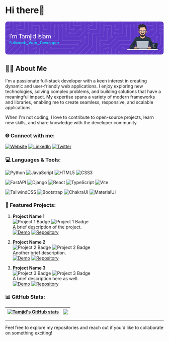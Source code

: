 # Hi there👋

![Header Image](https://github.com/tamjidzihan/tamjidzihan/blob/main/github-header-image.png)

## 🧑‍💻 About Me
I'm a passionate full-stack developer with a keen interest in creating dynamic and user-friendly web applications. I enjoy exploring new technologies, solving complex problems, and building solutions that have a meaningful impact. My expertise spans a variety of modern frameworks and libraries, enabling me to create seamless, responsive, and scalable applications.

When I'm not coding, I love to contribute to open-source projects, learn new skills, and share knowledge with the developer community.

### 🌐 Connect with me:

[![Website](https://img.shields.io/badge/Website-tizdev-blue?style=flat&logo=google-chrome)](https://tizdev.netlify.app/)
[![LinkedIn](https://img.shields.io/badge/LinkedIn-Profile-blue?style=flat&logo=linkedin)](https://www.linkedin.com/in/md-tamzid-islam-03550aa9/)
[![Twitter](https://img.shields.io/badge/X-@tamjid_zihan-1DA1F2?style=flat&logo=x)](https://x.com/tamjid_zihan)

### 💻 Languages & Tools:

![Python](https://img.shields.io/badge/Python-3670A0?style=for-the-badge&logo=python&logoColor=ffdd54)
![JavaScript](https://img.shields.io/badge/JavaScript-F7DF1E?style=for-the-badge&logo=javascript&logoColor=black)
![HTML5](https://img.shields.io/badge/HTML5-E34F26?style=for-the-badge&logo=html5&logoColor=white)
![CSS3](https://img.shields.io/badge/CSS3-1572B6?style=for-the-badge&logo=css3&logoColor=white)

![FastAPI](https://img.shields.io/badge/FastAPI-009688?style=for-the-badge&logo=fastapi&logoColor=white)
![Django](https://img.shields.io/badge/Django-092E20?style=for-the-badge&logo=django&logoColor=white)
![React](https://img.shields.io/badge/React-20232A?style=for-the-badge&logo=react&logoColor=61DAFB)
![TypeScript](https://img.shields.io/badge/TypeScript-3178C6?style=for-the-badge&logo=typescript&logoColor=white)
![Vite](https://img.shields.io/badge/Vite-646CFF?style=for-the-badge&logo=vite&logoColor=white)

![TailwindCSS](https://img.shields.io/badge/TailwindCSS-38B2AC?style=for-the-badge&logo=tailwind-css&logoColor=white)
![Bootstrap](https://img.shields.io/badge/Bootstrap-563D7C?style=for-the-badge&logo=bootstrap&logoColor=white)
![ChakraUI](https://img.shields.io/badge/ChakraUI-319795?style=for-the-badge&logo=chakraui&logoColor=white)
![MaterialUI](https://img.shields.io/badge/Material--UI-0081CB?style=for-the-badge&logo=material-ui&logoColor=white)

### 🌟 Featured Projects:

1. **Project Name 1**  
   ![Project 1 Badge](https://img.shields.io/badge/-React-blue?style=flat&logo=react) ![Project 1 Badge](https://img.shields.io/badge/-TypeScript-blue?style=flat&logo=typescript)  
   A brief description of the project.  
   [![Demo](https://img.shields.io/badge/Demo-Link-green?style=flat)](https://project1-demo-link.com) [![Repository](https://img.shields.io/badge/Repository-GitHub-blue?style=flat&logo=github)](https://github.com/tamjidzihan/project1-repo)

2. **Project Name 2**  
   ![Project 2 Badge](https://img.shields.io/badge/-Django-green?style=flat&logo=django) ![Project 2 Badge](https://img.shields.io/badge/-TailwindCSS-teal?style=flat&logo=tailwind-css)  
   Another brief description.  
   [![Demo](https://img.shields.io/badge/Demo-Link-green?style=flat)](https://project2-demo-link.com) [![Repository](https://img.shields.io/badge/Repository-GitHub-blue?style=flat&logo=github)](https://github.com/tamjidzihan/project2-repo)

3. **Project Name 3**  
   ![Project 3 Badge](https://img.shields.io/badge/-FastAPI-teal?style=flat&logo=fastapi) ![Project 3 Badge](https://img.shields.io/badge/-Bootstrap-purple?style=flat&logo=bootstrap)  
   A brief description here as well.  
   [![Demo](https://img.shields.io/badge/Demo-Link-green?style=flat)](https://project3-demo-link.com) [![Repository](https://img.shields.io/badge/Repository-GitHub-blue?style=flat&logo=github)](https://github.com/tamjidzihan/project3-repo)

### 📊 GitHub Stats:

| <a href="https://github.com/anuraghazra/github-readme-stats"><img align="center" src="https://github-readme-stats.vercel.app/api?username=tamjidzihan&show_icons=true&include_all_commits=true&theme=buefy&hide_border=true" alt="Tamjid's GitHub stats" /></a> | <a href="https://github.com/anuraghazra/github-readme-stats"><img align="center" src="https://github-readme-stats.vercel.app/api/top-langs/?username=tamjidzihan&layout=compact&theme=buefy&hide_border=true" /></a> |
| ------------- | ------------- |

---

Feel free to explore my repositories and reach out if you'd like to collaborate on something exciting!
